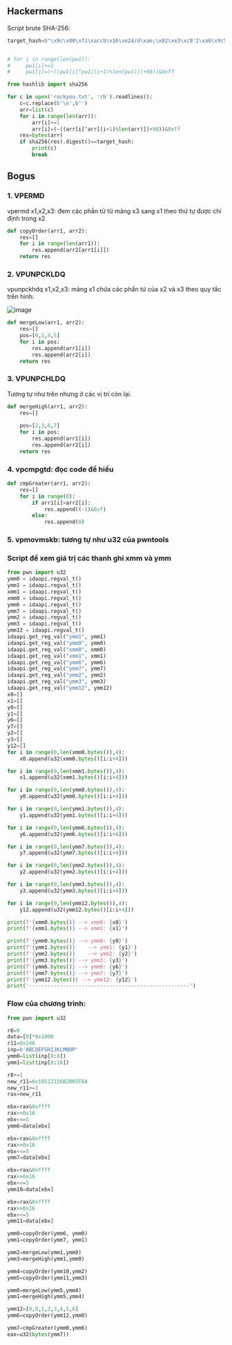 ## Hackermans

Script brute SHA-256:

```python
target_hash=b"\x9c\x00\xf1\xaccb\x16\xe24/d\xae;\x82\xe3\xc0'I\xa6\x9c5\xdf\x8c\x03UMU\xc1\x01\x86\x9dG"


# for i in range(len(pw1)):
#     pw1[i]+=1
#     pw1[i]=(~((pw1[i]^pw1[(i+1)%len(pw1)])+98))&0xff

from hashlib import sha256

for c in open('rockyou.txt', 'rb').readlines():
    c=c.replace(b'\n',b'')
    arr=list(c)
    for i in range(len(arr)):
        arr[i]+=1
        arr[i]=(~((arr[i]^arr[(i+1)%len(arr)])+98))&0xff
    res=bytes(arr)
    if sha256(res).digest()==target_hash:
        print(c)
        break
 ```

## Bogus

### 1. VPERMD

vpermd x1,x2,x3:  đem các phần tử từ mảng x3 sang x1 theo thứ tự được chỉ định trong x2

```python
def copyOrder(arr1, arr2):
    res=[]
    for i in range(len(arr1)):
        res.append(arr2[arr1[i]])
    return res
```

### 2. VPUNPCKLDQ

vpunpckhdq x1,x2,x3: mảng x1 chứa các phần tử của x2 và x3 theo quy tắc trên hình:

![image](https://user-images.githubusercontent.com/84214843/185082612-0ec1fb51-168a-476c-b50b-d4590baf088b.png)

```python
def mergeLow(arr1, arr2):
    res=[]
    pos=[0,1,4,5]
    for i in pos:
        res.append(arr1[i])
        res.append(arr2[i])
    return res
```

### 3. VPUNPCHLDQ

Tương tự như trên nhưng ở các vị trí còn lại.

```python
def mergeHigh(arr1, arr2):
    res=[]
    
    pos=[2,3,6,7]
    for i in pos:
        res.append(arr1[i])
        res.append(arr2[i])
    return res
```

### 4. vpcmpgtd: đọc code để hiểu

```python
def cmpGreater(arr1, arr2):
    res=[]
    for i in range(8):
        if arr1[i]>arr2[i]:
            res.append((-1)&0xf)
        else:
            res.append(0)
```

### 5. vpmovmskb: tương tự như u32 của pwntools

### Script để xem giá trị các thanh ghi xmm và ymm

```python
from pwn import u32
ymm0 = idaapi.regval_t()
ymm1 = idaapi.regval_t()
xmm1 = idaapi.regval_t()
xmm0 = idaapi.regval_t()
ymm6 = idaapi.regval_t()
ymm7 = idaapi.regval_t()
ymm2 = idaapi.regval_t()
ymm3 = idaapi.regval_t()
ymm12 = idaapi.regval_t()
idaapi.get_reg_val("ymm1", ymm1)
idaapi.get_reg_val("ymm0", ymm0)
idaapi.get_reg_val("xmm0", xmm0)
idaapi.get_reg_val("xmm1", xmm1)
idaapi.get_reg_val("ymm6", ymm6)
idaapi.get_reg_val("ymm7", ymm7)
idaapi.get_reg_val("ymm2", ymm2)
idaapi.get_reg_val("ymm3", ymm3)
idaapi.get_reg_val("ymm12", ymm12)
x0=[]
x1=[]
y0=[]
y1=[]
y6=[]
y7=[]
y2=[]
y3=[]
y12=[]
for i in range(0,len(xmm0.bytes()),4):
    x0.append(u32(xmm0.bytes()[i:i+4]))

for i in range(0,len(xmm1.bytes()),4):
    x1.append(u32(xmm1.bytes()[i:i+4]))

for i in range(0,len(ymm0.bytes()),4):
    y0.append(u32(ymm0.bytes()[i:i+4]))

for i in range(0,len(ymm1.bytes()),4):
    y1.append(u32(ymm1.bytes()[i:i+4]))

for i in range(0,len(ymm6.bytes()),4):
    y6.append(u32(ymm6.bytes()[i:i+4]))

for i in range(0,len(ymm7.bytes()),4):
    y7.append(u32(ymm7.bytes()[i:i+4]))

for i in range(0,len(ymm2.bytes()),4):
    y2.append(u32(ymm2.bytes()[i:i+4]))

for i in range(0,len(ymm3.bytes()),4):
    y3.append(u32(ymm3.bytes()[i:i+4]))

for i in range(0,len(ymm12.bytes()),4):
    y12.append(u32(ymm12.bytes()[i:i+4]))

print(f'{xmm0.bytes()} --> xmm0: {x0}')
print(f'{xmm1.bytes()} --> xmm1: {x1}')

print(f'{ymm0.bytes()} --> ymm0: {y0}')
print(f'{ymm1.bytes()}    --> ymm1: {y1}')
print(f'{ymm2.bytes()}    --> ymm2: {y2}')
print(f'{ymm3.bytes()} --> ymm3: {y3}')
print(f'{ymm6.bytes()} --> ymm6: {y6}')
print(f'{ymm7.bytes()} --> ymm7: {y7}')
print(f'{ymm12.bytes()} --> ymm12: {y12}')
print('----------------------------------------------------')
```

### Flow của chương trình:

```python
from pwn import u32

r8=0
data=[0]*0x1000
r11=0x246
inp=b'ABCDEFGHIJKLMNOP'
ymm0=list(inp[0:8])
ymm1=list(inp[8:16])

r8+=1
new_r11=0x10512156B2B05F6A
new_r11+=1
rax=new_r11

ebx=rax&0xffff
rax>>0x16
ebx<<=5
ymm6=data[ebx]

ebx=rax&0xffff
rax>>0x16
ebx<<=5
ymm7=data[ebx]

ebx=rax&0xffff
rax>>0x16
ebx<<=5
ymm10=data[ebx]

ebx=rax&0xffff
rax>>0x16
ebx<<=5
ymm11=data[ebx]

ymm0=copyOrder(ymm6, ymm0)
ymm1=copyOrder(ymm7, ymm1)

ymm2=mergeLow(ymm1,ymm0)
ymm3=mergeHigh(ymm1,ymm0)

ymm4=copyOrder(ymm10,ymm2)
ymm5=copyOrder(ymm11,ymm3)

ymm0=mergeLow(ymm5,ymm4)
ymm1=mergeHigh(ymm5,ymm4)

ymm12=[0,0,1,2,3,4,5,6]
ymm6=copyOrder(ymm12,ymm0)

ymm7=cmpGreater(ymm0,ymm6)
eax=u32(bytes(ymm7))
```


